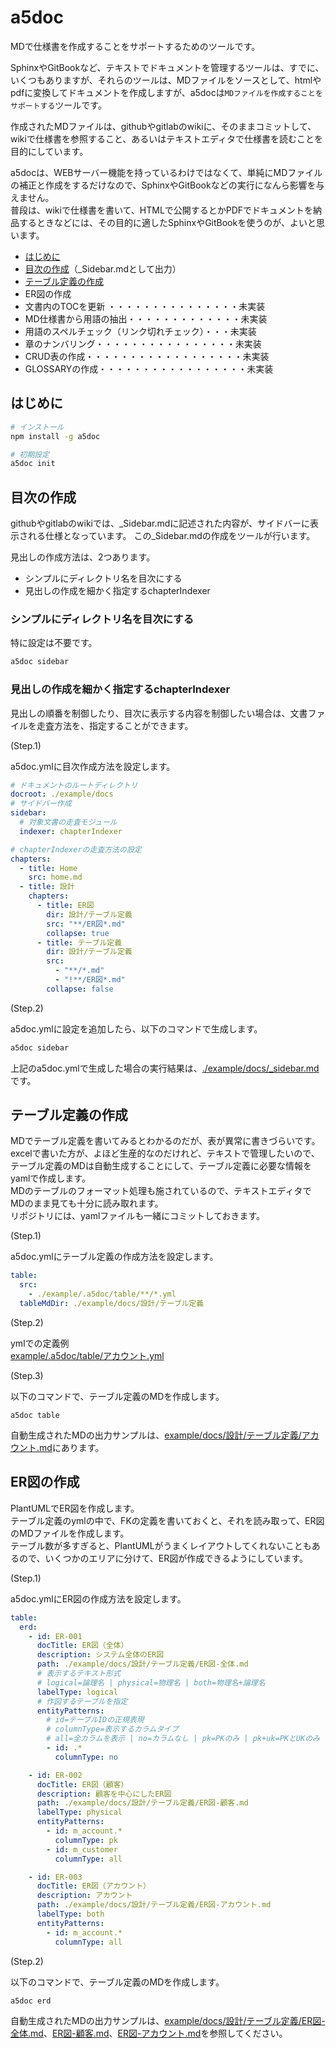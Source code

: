 a5doc
=====

MDで仕様書を作成することをサポートするためのツールです。

SphinxやGitBookなど、テキストでドキュメントを管理するツールは、すでに、いくつもありますが、それらのツールは、MDファイルをソースとして、htmlやpdfに変換してドキュメントを作成しますが、a5docは`MDファイルを作成することをサポートする`ツールです。  

作成されたMDファイルは、githubやgitlabのwikiに、そのままコミットして、wikiで仕様書を参照すること、あるいはテキストエディタで仕様書を読むことを目的にしています。  

a5docは、WEBサーバー機能を持っているわけではなくて、単純にMDファイルの補正と作成をするだけなので、SphinxやGitBookなどの実行になんら影響を与えません。  
普段は、wikiで仕様書を書いて、HTMLで公開するとかPDFでドキュメントを納品するときなどには、その目的に適したSphinxやGitBookを使うのが、よいと思います。  

* [はじめに](#install)
* [目次の作成](#_Sidebar)（_Sidebar.mdとして出力）
* [テーブル定義の作成](#table)
* ER図の作成
* 文書内のTOCを更新 ・・・・・・・・・・・・・・・未実装
* MD仕様書から用語の抽出・・・・・・・・・・・・・未実装
* 用語のスペルチェック（リンク切れチェック）・・・未実装
* 章のナンバリング・・・・・・・・・・・・・・・・未実装
* CRUD表の作成・・・・・・・・・・・・・・・・・・未実装
* GLOSSARYの作成・・・・・・・・・・・・・・・・・未実装

<a name="install"></a>
## はじめに
```bash
# インストール
npm install -g a5doc

# 初期設定
a5doc init
```

<a name="_Sidebar"></a>
## 目次の作成

githubやgitlabのwikiでは、_Sidebar.mdに記述された内容が、サイドバーに表示される仕様となっています。
この_Sidebar.mdの作成をツールが行います。

見出しの作成方法は、2つあります。
* シンプルにディレクトリ名を目次にする
* 見出しの作成を細かく指定するchapterIndexer

### シンプルにディレクトリ名を目次にする

特に設定は不要です。
```bash
a5doc sidebar
```

### 見出しの作成を細かく指定するchapterIndexer

見出しの順番を制御したり、目次に表示する内容を制御したい場合は、文書ファイルを走査方法を、指定することができます。

(Step.1)

a5doc.ymlに目次作成方法を設定します。  
```yml
# ドキュメントのルートディレクトリ
docroot: ./example/docs
# サイドバー作成
sidebar:
  # 対象文書の走査モジュール
  indexer: chapterIndexer

# chapterIndexerの走査方法の設定
chapters:
  - title: Home
    src: home.md
  - title: 設計
    chapters:
      - title: ER図
        dir: 設計/テーブル定義
        src: "**/ER図*.md"
        collapse: true
      - title: テーブル定義
        dir: 設計/テーブル定義
        src:
          - "**/*.md"
          - "!**/ER図*.md"
        collapse: false
```

(Step.2)

a5doc.ymlに設定を追加したら、以下のコマンドで生成します。

```bash
a5doc sidebar
```

上記のa5doc.ymlで生成した場合の実行結果は、[./example/docs/_sidebar.md](./example/docs/_sidebar.md)です。

<a name="table"></a>
## テーブル定義の作成

MDでテーブル定義を書いてみるとわかるのだが、表が異常に書きづらいです。  
excelで書いた方が、よほど生産的なのだけれど、テキストで管理したいので、テーブル定義のMDは自動生成することにして、テーブル定義に必要な情報をyamlで作成します。  
MDのテーブルのフォーマット処理も施されているので、テキストエディタでMDのまま見ても十分に読み取れます。  
リポジトリには、yamlファイルも一緒にコミットしておきます。

(Step.1)

a5doc.ymlにテーブル定義の作成方法を設定します。  
```yml
table:
  src:
    - ./example/.a5doc/table/**/*.yml
  tableMdDir: ./example/docs/設計/テーブル定義
```

(Step.2)

ymlでの定義例  
[example/.a5doc/table/アカウント.yml](example/.a5doc/table/アカウント.yml) 

(Step.3)

以下のコマンドで、テーブル定義のMDを作成します。  
```
a5doc table
```

自動生成されたMDの出力サンプルは、[example/docs/設計/テーブル定義/アカウント.md](example/docs/設計/テーブル定義/アカウント.md)にあります。

<a name="erd"></a>
## ER図の作成

PlantUMLでER図を作成します。  
テーブル定義のymlの中で、FKの定義を書いておくと、それを読み取って、ER図のMDファイルを作成します。  
テーブル数が多すぎると、PlantUMLがうまくレイアウトしてくれないこともあるので、いくつかのエリアに分けて、ER図が作成できるようにしています。

(Step.1)

a5doc.ymlにER図の作成方法を設定します。  
```yml
table:
  erd:
    - id: ER-001
      docTitle: ER図（全体）
      description: システム全体のER図
      path: ./example/docs/設計/テーブル定義/ER図-全体.md
      # 表示するテキスト形式
      # logical=論理名 | physical=物理名 | both=物理名+論理名
      labelType: logical
      # 作図するテーブルを指定
      entityPatterns: 
        # id=テーブルIDの正規表現
        # columnType=表示するカラムタイプ
        # all=全カラムを表示 | no=カラムなし | pk=PKのみ | pk+uk=PKとUKのみ
        - id: .*
          columnType: no

    - id: ER-002
      docTitle: ER図（顧客）
      description: 顧客を中心にしたER図
      path: ./example/docs/設計/テーブル定義/ER図-顧客.md
      labelType: physical
      entityPatterns: 
        - id: m_account.*
          columnType: pk
        - id: m_customer
          columnType: all

    - id: ER-003
      docTitle: ER図（アカウント）
      description: アカウント
      path: ./example/docs/設計/テーブル定義/ER図-アカウント.md
      labelType: both
      entityPatterns: 
        - id: m_account.*
          columnType: all
```

(Step.2)

以下のコマンドで、テーブル定義のMDを作成します。  
```
a5doc erd
```

自動生成されたMDの出力サンプルは、[example/docs/設計/テーブル定義/ER図-全体.md](example/docs/設計/テーブル定義/ER図-全体.md)、[ER図-顧客.md](example/docs/設計/テーブル定義/ER図-顧客.md)、[ER図-アカウント.md](example/docs/設計/テーブル定義/ER図-アカウント.md)を参照してください。

